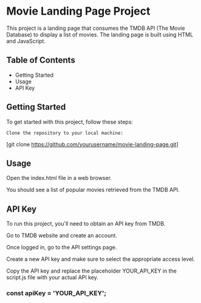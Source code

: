 # Movie Landing Page Project

This project is a landing page that consumes the TMDB API (The Movie Database) to display a list of movies. The landing page is built using HTML and JavaScript.

## Table of Contents
- Getting Started
- Usage
- API Key

## Getting Started

To get started with this project, follow these steps:

    Clone the repository to your local machine:

[git clone https://github.com/yourusername/movie-landing-page.git]


## Usage
Open the index.html file in a web browser.

You should see a list of popular movies retrieved from the TMDB API.

## API Key
To run this project, you'll need to obtain an API key from TMDB.

Go to TMDB website and create an account.

Once logged in, go to the API settings page.

Create a new API key and make sure to select the appropriate access level.

Copy the API key and replace the placeholder YOUR_API_KEY in the script.js file with your actual API key.

### const apiKey = 'YOUR_API_KEY';
